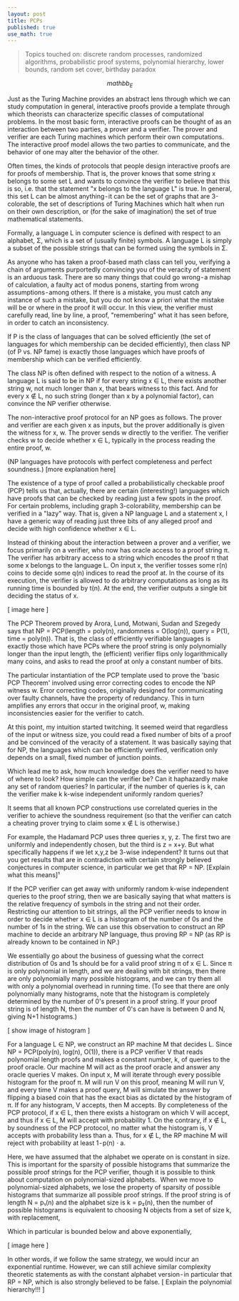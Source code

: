 ```yaml
---
layout: post
title: PCPs
published: true
use_math: true
---
```


> Topics touched on: discrete random processes, randomized algorithms, probabilistic proof systems, polynomial hierarchy, lower bounds, random set cover, birthday paradox

$$mathbb_{E}$$

Just as the Turing Machine provides an abstract lens through which we can study computation in general, interactive proofs provide a template through which theorists can characterize specific classes of computational problems. In the most basic form, interactive proofs can be thought of as an interaction between two parties, a prover and a verifier. The prover and verifier are each Turing machines which perform their own computations. The interactive proof model allows the two parties to communicate, and the behavior of one may alter the behavior of the other.

Often times, the kinds of protocols that people design interactive proofs are for proofs of membership. That is, the prover knows that some string x belongs to some set L and wants to convince the verifier to believe that this is so, i.e. that the statement "x belongs to the language L" is true. In general, this set L can be almost anything - it can be the set of graphs that are 3-colorable, the set of descriptions of Turing Machines which halt when run on their own description, or (for the sake of imagination) the set of true mathematical statements.

Formally, a language L in computer science is defined with respect to an alphabet, Σ, which is a set of (usually finite) symbols. A language L is simply a subset of the possible strings that can be formed using the symbols in Σ.

As anyone who has taken a proof-based math class can tell you, verifying a chain of arguments purportedly convincing you of the veracity of statement is an arduous task. There are so many things that could go wrong - a mishap of calculation, a faulty act of modus ponens, starting from wrong assumptions - among others. If there is a mistake, you must catch any instance of such a mistake, but you do not know a priori what the mistake will be or where in the proof it will occur. In this view, the verifier must carefully read, line by line, a proof, "remembering" what it has seen before, in order to catch an inconsistency.

If P is the class of languages that can be solved efficiently (the set of languages for which membership can be decided efficiently), then class NP (of P vs. NP fame) is exactly those languages which have proofs of membership which can be verified efficiently.

The class NP is often defined with respect to the notion of a witness. A language L is said to be in NP if for every string x ∈ L, there exists another string w, not much longer than x, that bears witness to this fact. And for every x ∉ L, no such string (longer than x by a polynomial factor), can convince the NP verifier otherwise.

The non-interactive proof protocol for an NP goes as follows. The prover and verifier are each given x as inputs, but the prover additionally is given the witness for x, w. The prover sends w directly to the verifier. The verifier checks w to decide whether x ∈ L, typically in the process reading the entire proof, w.

(NP languages have protocols with perfect completeness and perfect soundness.) [more explanation here]

The existence of a type of proof called a probabilistically checkable proof (PCP) tells us that, actually, there are certain (interesting!) languages which have proofs that can be checked by reading just a few spots in the proof. For certain problems, including graph 3-colorability, membership can be verified in a "lazy" way. That is, given a NP language L and a statement x, I have a generic way of reading just three bits of any alleged proof and decide with high confidence whether x ∈ L.

Instead of thinking about the interaction between a prover and a verifier, we focus primarily on a verifier, who now has oracle access to a proof string π. The verifier has arbitrary access to a string which encodes the proof π that some x belongs to the language L. On input x, the verifier tosses some r(n) coins to decide some q(n) indices to read the proof at. In the course of its execution, the verifier is allowed to do arbitrary computations as long as its running time is bounded by t(n). At the end, the verifier outputs a single bit deciding the status of x.

\[ image here \]

The PCP Theorem proved by Arora, Lund, Motwani, Sudan and Szegedy says that NP = PCP(length = poly(n), randomness = O(log(n)), query = P(1), time = poly(n)). That is, the class of efficiently verifiable languages is exactly those which have PCPs where the proof string is only polynomially longer than the input length, the (efficient) verifier flips only logarithmically many coins, and asks to read the proof at only a constant number of bits.

The particular instantiation of the PCP template used to prove the 'basic PCP Theorem' involved using error correcting codes to encode the NP witness w. Error correcting codes, originally designed for communicating over faulty channels, have the property of redundancy. This in turn amplifies any errors that occur in the original proof, w, making inconsistencies easier for the verifier to catch.

At this point, my intuition started twitching. It seemed weird that regardless of the input or witness size, you could read a fixed number of bits of a proof and be convinced of the veracity of a statement. It was basically saying that for NP, the languages which can be efficiently verified, verification only depends on a small, fixed number of junction points.

Which lead me to ask, how much knowledge does the verifier need to have of where to look? How simple can the verifier be? Can it haphazardly make any set of random queries? In particular, if the number of queries is k, can the verifier make k k-wise independent uniformly random queries?

It seems that all known PCP constructions use correlated queries in the verifier to achieve the soundness requirement (so that the verifier can catch a cheating prover trying to claim some x ∉ L is otherwise.)

For example, the Hadamard PCP uses three queries x, y, z. The first two are uniformly and independently chosen, but the third is z = x+y.
But what specifically happens if we let x,y,z be 3-wise independent? It turns out that you get results that are in contradiction with certain strongly believed conjectures in computer science, in particular we get that RP = NP. [Explain what this means]¹

If the PCP verifier can get away with uniformly random k-wise independent queries to the proof string, then we are basically saying that what matters is the relative frequency of symbols in the string and not their order. Restricting our attention to bit strings, all the PCP verifier needs to know in order to decide whether x ∈ L is a histogram of the number of 0s and the number of 1s in the string. We can use this observation to construct an RP machine to decide an arbitrary NP language, thus proving RP = NP (as RP is already known to be contained in NP.)

We essentially go about the business of guessing what the correct distribution of 0s and 1s should be for a valid proof string π of x ∈ L. Since π is only polynomial in length, and we are dealing with bit strings, then there are only polynomially many possible histograms, and we can try them all with only a polynomial overhead in running time. (To see that there are only polynomially many histograms, note that the histogram is completely determined by the number of 0's present in a proof string. If your proof string is of length N, then the number of 0's can have is between 0 and N, giving N+1 histograms.)

\[ show image of histogram \]

For a language L ∈ NP, we construct an RP machine M that decides L. Since NP = PCP(poly(n), log(n), O(1)), there is a PCP verifier V that reads polynomial length proofs and makes a constant number, k, of queries to the proof oracle. Our machine M will act as the proof oracle and answer any oracle queries V makes. On input x, M will iterate through every possible histogram for the proof π. M will run V on this proof, meaning M will run V, and every time V makes a proof query, M will simulate the answer by flipping a biased coin that has the exact bias as dictated by the histogram of π. If for any histogram, V accepts, then M accepts. By completeness of the PCP protocol, if x ∈ L, then there exists a histogram on which V will accept, and thus if x ∈ L, M will accept with probability 1. On the contrary, if x ∉ L, by soundness of the PCP protocol, no matter what the histogram is, V accepts with probability less than a. Thus, for x ∉ L, the RP machine M will reject with probability at least 1 - p(n) ⋅ a. 

Here, we have assumed that the alphabet we operate on is constant in size. This is important for the sparsity of possible histograms that summarize the possible proof strings for the PCP verifier, though it is possible to think about computation on polynomial-sized alphabets. 
When we move to polynomial-sized alphabets, we lose the property of sparsity of possible histograms that summarize all possible proof strings. If the proof string is of length N = p₁(n) and the alphabet size is k = p₂(n), then the number of possible histograms is equivalent to choosing N objects from a set of size k, with replacement, 

Which in particular is bounded below and above exponentially,

\[ image here \]

In other words, if we follow the same strategy, we would incur an exponential runtime. However, we can still achieve similar complexity theoretic statements as with the constant alphabet version - in particular that RP = NP, which is also strongly believed to be false. \[ Explain the polynomial hierarchy!!! \]
